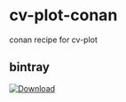# cv-plot-conan
conan recipe for cv-plot

## bintray
 [ ![Download](https://api.bintray.com/packages/wpalfi/conan/cv-plot%3Awpalfi/images/download.svg) ](https://bintray.com/wpalfi/conan/cv-plot%3Awpalfi/_latestVersion)

